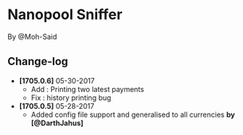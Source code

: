 # Nanopool Sniffer

By @Moh-Said

## Change-log

* **[1705.0.6]** 05-30-2017
    * Add : Printing two latest payments
    * Fix : history printing bug
* **[1705.0.5]** 05-28-2017
    * Added config file support and generalised to all currencies
    **by [@DarthJahus]**
